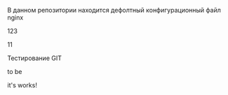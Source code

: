 В данном репозитории находится дефолтный конфигурационный файл nginx


123


11

Тестирование GIT

 to be
 
 
 it's works!
 
